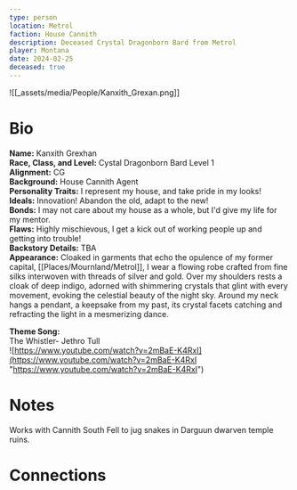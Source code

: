 ```yaml
---
type: person
location: Metrol
faction: House Cannith
description: Deceased Crystal Dragonborn Bard from Metrol
player: Montana
date: 2024-02-25
deceased: true
---
```

![[_assets/media/People/Kanxith_Grexan.png]]
# Bio

**Name:** Kanxith Grexhan<br />
**Race, Class, and Level:** Cystal Dragonborn Bard Level 1 <br />
**Alignment:** CG <br />
**Background:** House Cannith Agent <br />
**Personality Traits:** I represent my house, and take pride in my looks!<br />
**Ideals:** Innovation! Abandon the old, adapt to the new!<br />
**Bonds:** I may not care about my house as a whole, but I'd give my life for my mentor. <br />
**Flaws:** Highly mischievous, I get a kick out of working people up and getting into trouble! <br />
**Backstory Details:** TBA <br />
**Appearance:** Cloaked in garments that echo the opulence of my former capital, [[Places/Mournland/Metrol]], I wear a flowing robe crafted from fine silks interwoven with threads of silver and gold. Over my shoulders rests a cloak of deep indigo, adorned with shimmering crystals that glint with every movement, evoking the celestial beauty of the night sky. Around my neck hangs a pendant, a keepsake from my past, its crystal facets catching and refracting the light in a mesmerizing dance. <br />

**Theme Song:**<br />
The Whistler- Jethro Tull <br />
![https://www.youtube.com/watch?v=2mBaE-K4RxI](https://www.youtube.com/watch?v=2mBaE-K4RxI "https://www.youtube.com/watch?v=2mBaE-K4RxI")

# Notes
Works with Cannith South
Fell to jug snakes in Darguun dwarven temple ruins.

# Connections

